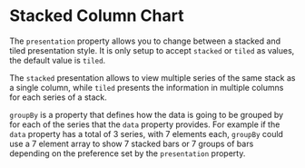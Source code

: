 # Stacked Column Chart

The `presentation` property allows you to change between a stacked and tiled presentation style. It is only setup to accept `stacked` or `tiled` as values, the default value is `tiled`.

The `stacked` presentation allows to view multiple series of the same stack as a single column, while `tiled` presents the information in multiple columns for each series of a stack.

`groupBy` is a property that defines how the data is going to be grouped by for each of the series that the `data` property provides. For example if the `data` property has a total of 3 series, with 7 elements each, `groupBy` could use a 7 element array to show 7 stacked bars or 7 groups of bars depending on the preference set by the `presentation` property.
